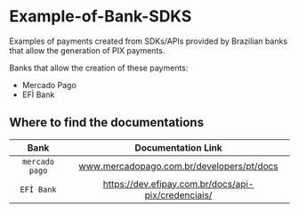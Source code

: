 # Example-of-Bank-SDKS
Examples of payments created from SDKs/APIs provided by Brazilian banks that allow the generation of PIX payments.

Banks that allow the creation of these payments:
- Mercado Pago
- EFÌ Bank
## Where to find the documentations



| Bank           | Documentation Link                                 |
| :------------: | :------------------------------------------------: |
| `mercado pago` | www.mercadopago.com.br/developers/pt/docs |
| `EFÌ Bank`     | https://dev.efipay.com.br/docs/api-pix/credenciais/
